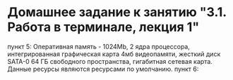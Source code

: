 # Домашнее задание к занятию "3.1. Работа в терминале, лекция 1"
пункт 5: Оперативная память - 1024Mb, 2 ядра процессора, интегрированная графическая карта 4мб видеопамяти, жесткий диск SATA-0 64 ГБ свободного пространства, гигабитная сетевая карта. Данные ресурсы являются ресурсами по умолчанию.
пункт 6:  
